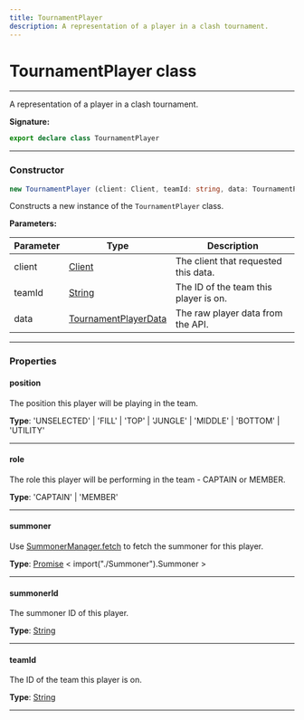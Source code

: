 ```yaml
---
title: TournamentPlayer
description: A representation of a player in a clash tournament.
---
```


# TournamentPlayer class

---

A representation of a player in a clash tournament.

**Signature:**

```ts
export declare class TournamentPlayer 
```

---

### Constructor

```ts
new TournamentPlayer (client: Client, teamId: string, data: TournamentPlayerData)
```

Constructs a new instance of the `TournamentPlayer` class.

**Parameters:**

| Parameter | Type | Description |
| --------- | ---- | ----------- |
| client | [Client](/api/client) | The client that requested this data. |
| teamId | [String](https://developer.mozilla.org/en-US/docs/Web/JavaScript/Reference/Global_Objects/String) | The ID of the team this player is on. |
| data | [TournamentPlayerData](/api/tournamentplayerdata) | The raw player data from the API. |
---

### Properties

#### position

The position this player will be playing in the team.



**Type**: 'UNSELECTED' \| 'FILL' \| 'TOP' \| 'JUNGLE' \| 'MIDDLE' \| 'BOTTOM' \| 'UTILITY'

---

#### role

The role this player will be performing in the team - CAPTAIN or MEMBER.



**Type**: 'CAPTAIN' \| 'MEMBER'

---

#### summoner

Use [SummonerManager.fetch](/api/summonermanager#fetch) to fetch the summoner for this player.



**Type**: [Promise](https://developer.mozilla.org/en-US/docs/Web/JavaScript/Reference/Global_Objects/Promise) \< import("./Summoner").Summoner \>

---

#### summonerId

The summoner ID of this player.



**Type**: [String](https://developer.mozilla.org/en-US/docs/Web/JavaScript/Reference/Global_Objects/String)

---

#### teamId

The ID of the team this player is on.



**Type**: [String](https://developer.mozilla.org/en-US/docs/Web/JavaScript/Reference/Global_Objects/String)

---

